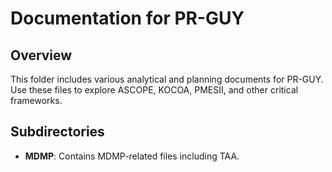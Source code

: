 # Documentation for PR-GUY

## Overview
This folder includes various analytical and planning documents for PR-GUY. Use these files to explore ASCOPE, KOCOA, PMESII, and other critical frameworks.

## Subdirectories
- **MDMP**: Contains MDMP-related files including TAA.
